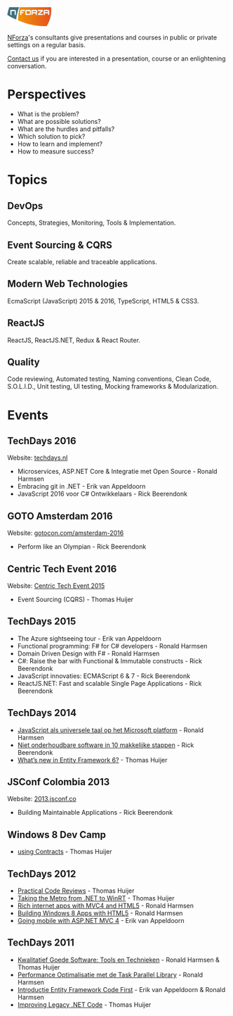 <img src="https://raw.githubusercontent.com/NForza/nforza-presentations-courses/master/nforza-logo.png" width="100px" style="margin: auto" />

[NForza](http://www.nforza.nl/)'s consultants give presentations and courses in public or private settings on a regular basis.

[Contact us](http://www.nforza.nl/en-contact.html) if you are interested in a presentation, course or an enlightening conversation.

# Perspectives

* What is the problem?
* What are possible solutions?
* What are the hurdles and pitfalls?
* Which solution to pick?
* How to learn and implement?
* How to measure success?

# Topics

## DevOps
Concepts, Strategies, Monitoring, Tools & Implementation.

## Event Sourcing & CQRS
Create scalable, reliable and traceable applications.

## Modern Web Technologies
EcmaScript (JavaScript) 2015 & 2016, TypeScript, HTML5 & CSS3.

## ReactJS
ReactJS, ReactJS.NET, Redux & React Router.

## Quality
Code reviewing, Automated testing, Naming conventions, Clean Code, S.O.L.I.D., Unit testing, UI testing, Mocking frameworks & Modularization.

# Events

## TechDays 2016

Website: [techdays.nl](http://www.techdays.nl)
* Microservices, ASP.NET Core & Integratie met Open Source - Ronald Harmsen
* Embracing git in .NET - Erik van Appeldoorn
* JavaScript 2016 voor C# Ontwikkelaars - Rick Beerendonk

## GOTO Amsterdam 2016

Website: [gotocon.com/amsterdam-2016](http://gotocon.com/amsterdam-2016/)
* Perform like an Olympian - Rick Beerendonk

## Centric Tech Event 2016

Website: [Centric Tech Event 2015](http://www.centric.eu/NL/Default/Evenementen/Evenementitem/2015-10-30/bezoek-het-centric-tech-event-de-microsoft-update-van-het-jaar)
* Event Sourcing (CQRS) - Thomas Huijer

## TechDays 2015

* The Azure sightseeing tour - Erik van Appeldoorn
* Functional programming: F# for C# developers - Ronald Harmsen
* Domain Driven Design with F# - Ronald Harmsen
* C#: Raise the bar with Functional & Immutable constructs - Rick Beerendonk
* JavaScript innovaties: ECMAScript 6 & 7 - Rick Beerendonk
* ReactJS.NET: Fast and scalable Single Page Applications - Rick Beerendonk

## TechDays 2014

* [JavaScript als universele taal op het Microsoft platform](https://channel9.msdn.com/Events/TechDays/Techdays-2014-the-Netherlands/JavaScript-als-universele-taal-op-het-Microsoft-platform) - Ronald Harmsen
* [Niet onderhoudbare software in 10 makkelijke stappen](https://channel9.msdn.com/Events/TechDays/Techdays-2014-the-Netherlands/Niet-onderhoudbare-software-in-10-makkelijke-stappen) - Rick Beerendonk
* [What’s new in Entity Framework 6?](https://channel9.msdn.com/Events/TechDays/Techdays-2014-the-Netherlands/What-s-new-in-Entity-Framework-6-) - Thomas Huijer

## JSConf Colombia 2013

Website: [2013.jsconf.co](http://2013.jsconf.co/)
* Building Maintainable Applications - Rick Beerendonk

## Windows 8 Dev Camp

* [using Contracts](https://channel9.msdn.com/Events/Windows-Camp/The-Netherlands-Windows-8-Dev-Camp/using-Contracts) - Thomas Huijer

## TechDays 2012

* [Practical Code Reviews](https://channel9.msdn.com/Events/TechDays/Techdays-2012-the-Netherlands/2304) - Thomas Huijer
* [Taking the Metro from .NET to WinRT](https://channel9.msdn.com/Events/TechDays/Techdays-2012-the-Netherlands/9002) - Thomas Huijer
* [Rich internet apps with MVC4 and HTML5](https://channel9.msdn.com/Events/TechDays/Techdays-2012-the-Netherlands/2305) - Ronald Harmsen
* [Building Windows 8 Apps with HTML5](https://channel9.msdn.com/Events/TechDays/Techdays-2012-the-Netherlands/9001) - Ronald Harmsen
* [Going mobile with ASP.NET MVC 4](https://channel9.msdn.com/Events/TechDays/Techdays-2012-the-Netherlands/2302) - Erik van Appeldoorn

## TechDays 2011

* [Kwalitatief Goede Software: Tools en Technieken](https://channel9.msdn.com/Events/DevDays/DevDays-2011-Netherlands/Devdays048) - Ronald Harmsen & Thomas Huijer
* [Performance Optimalisatie met de Task Parallel Library](https://channel9.msdn.com/Events/DevDays/DevDays-2011-Netherlands/Devdays022) - Ronald Harmsen
* [Introductie Entity Framework Code First](https://channel9.msdn.com/Events/DevDays/DevDays-2011-Netherlands/Devdays079) - Erik van Appeldoorn & Ronald Harmsen
* [Improving Legacy .NET Code](https://channel9.msdn.com/Events/DevDays/DevDays-2011-Netherlands/Devdays066) - Thomas Huijer
